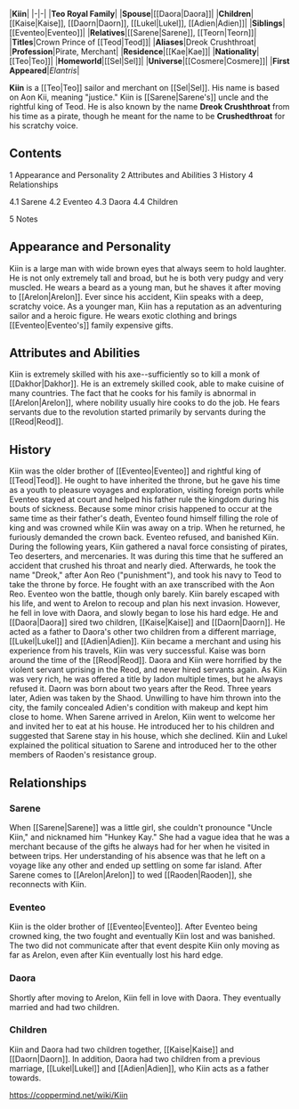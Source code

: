 |**Kiin**|
|-|-|
|**Teo Royal Family**|
|**Spouse**|[[Daora\|Daora]]|
|**Children**|[[Kaise\|Kaise]], [[Daorn\|Daorn]], [[Lukel\|Lukel]], [[Adien\|Adien]]|
|**Siblings**|[[Eventeo\|Eventeo]]|
|**Relatives**|[[Sarene\|Sarene]], [[Teorn\|Teorn]]|
|**Titles**|Crown Prince of [[Teod\|Teod]]|
|**Aliases**|Dreok Crushthroat|
|**Profession**|Pirate, Merchant|
|**Residence**|[[Kae\|Kae]]|
|**Nationality**|[[Teo\|Teo]]|
|**Homeworld**|[[Sel\|Sel]]|
|**Universe**|[[Cosmere\|Cosmere]]|
|**First Appeared**|*Elantris*|

**Kiin** is a [[Teo\|Teo]] sailor and merchant on [[Sel\|Sel]]. His name is based on Aon Kii, meaning "justice." Kiin is [[Sarene\|Sarene's]] uncle and the rightful king of Teod. He is also known by the name **Dreok Crushthroat** from his time as a pirate, though he meant for the name to be **Crushedthroat** for his scratchy voice.

## Contents

1 Appearance and Personality
2 Attributes and Abilities
3 History
4 Relationships

4.1 Sarene
4.2 Eventeo
4.3 Daora
4.4 Children


5 Notes


## Appearance and Personality
Kiin is a large man with wide brown eyes that always seem to hold laughter. He is not only extremely tall and broad, but he is both very pudgy and very muscled. He wears a beard as a young man, but he shaves it after moving to [[Arelon\|Arelon]]. Ever since his accident, Kiin speaks with a deep, scratchy voice.
As a younger man, Kiin has a reputation as an adventuring sailor and a heroic figure. He wears exotic clothing and brings [[Eventeo\|Eventeo's]] family expensive gifts.

## Attributes and Abilities
Kiin is extremely skilled with his axe--sufficiently so to kill a monk of [[Dakhor\|Dakhor]].
He is an extremely skilled cook, able to make cuisine of many countries. The fact that he cooks for his family is abnormal in [[Arelon\|Arelon]], where nobility usually hire cooks to do the job. He fears servants due to the revolution started primarily by servants during the [[Reod\|Reod]].

## History
Kiin was the older brother of [[Eventeo\|Eventeo]] and rightful king of [[Teod\|Teod]]. He ought to have inherited the throne, but he gave his time as a youth to pleasure voyages and exploration, visiting foreign ports while Eventeo stayed at court and helped his father rule the kingdom during his bouts of sickness. Because some minor crisis happened to occur at the same time as their father's death, Eventeo found himself filling the role of king and was crowned while Kiin was away on a trip. When he returned, he furiously demanded the crown back. Eventeo refused, and banished Kiin.
During the following years, Kiin gathered a naval force consisting of pirates, Teo deserters, and mercenaries. It was during this time that he suffered an accident that crushed his throat and nearly died. Afterwards, he took the name "Dreok," after Aon Reo ("punishment"), and took his navy to Teod to take the throne by force. He fought with an axe transcribed with the Aon Reo.
Eventeo won the battle, though only barely. Kiin barely escaped with his life, and went to Arelon to recoup and plan his next invasion. However, he fell in love with Daora, and slowly began to lose his hard edge. He and [[Daora\|Daora]] sired two children, [[Kaise\|Kaise]] and [[Daorn\|Daorn]]. He acted as a father to Daora's other two children from a different marriage, [[Lukel\|Lukel]] and [[Adien\|Adien]]. Kiin became a merchant and using his experience from his travels, Kiin was very successful.
Kaise was born around the time of the [[Reod\|Reod]]. Daora and Kiin were horrified by the violent servant uprising in the Reod, and never hired servants again. As Kiin was very rich, he was offered a title by Iadon multiple times, but he always refused it. Daorn was born about two years after the Reod. Three years later, Adien was taken by the Shaod. Unwilling to have him thrown into the city, the family concealed Adien's condition with makeup and kept him close to home.
When Sarene arrived in Arelon, Kiin went to welcome her and invited her to eat at his house. He introduced her to his children and suggested that Sarene stay in his house, which she declined. Kiin and Lukel explained the political situation to Sarene and introduced her to the other members of Raoden's resistance group.

## Relationships
### Sarene
When [[Sarene\|Sarene]] was a little girl, she couldn't pronounce "Uncle Kiin," and nicknamed him "Hunkey Kay." She had a vague idea that he was a merchant because of the gifts he always had for her when he visited in between trips. Her understanding of his absence was that he left on a voyage like any other and ended up settling on some far island. After Sarene comes to [[Arelon\|Arelon]] to wed [[Raoden\|Raoden]], she reconnects with Kiin.

### Eventeo
Kiin is the older brother of [[Eventeo\|Eventeo]]. After Eventeo being crowned king, the two fought and eventually Kiin lost and was banished. The two did not communicate after that event despite Kiin only moving as far as Arelon, even after Kiin eventually lost his hard edge.

### Daora
Shortly after moving to Arelon, Kiin fell in love with Daora. They eventually married and had two children.

### Children
Kiin and Daora had two children together, [[Kaise\|Kaise]] and [[Daorn\|Daorn]]. In addition, Daora had two children from a previous marriage, [[Lukel\|Lukel]] and [[Adien\|Adien]], who Kiin acts as a father towards.



https://coppermind.net/wiki/Kiin